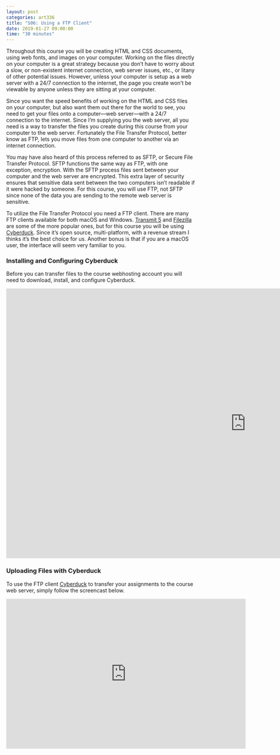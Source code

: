 ```yaml
---
layout: post
categories: art336
title: "S06: Using a FTP Client"
date: 2019-01-27 09:00:00
time: "30 minutes"
---
```


Throughout this course you will be creating HTML and CSS documents, using web fonts, and images on your computer. Working on the files directly on your computer is a great strategy because you don’t have to worry about a slow, or non-existent internet connection, web server issues, etc., or litany of other potential issues. However, unless your computer is setup as a web server with a 24/7 connection to the internet, the page you create won’t be viewable by anyone unless they are sitting at your computer.

Since you want the speed benefits of working on the HTML and CSS files on your computer, but also want them out there for the world to see, you need to get your files onto a computer—web server—with a 24/7 connection to the internet. Since I’m supplying you the web server, all you need is a way to transfer the files you create during this course from your computer to the web server. Fortunately the File Transfer Protocol, better know as FTP, lets you move files from one computer to another via an internet connection. 

You may have also heard of this process referred to as SFTP, or Secure File Transfer Protocol. SFTP functions the same way as FTP, with one exception, encryption. With the SFTP process files sent between your computer and the web server are encrypted. This extra layer of security ensures that sensitive data sent between the two computers isn’t readable if it were hacked by someone. For this course, you will use FTP, not SFTP since none of the data you are sending to the remote web server is sensitive.

To utilize the File Transfer Protocol you need a FTP client. There are many FTP clients available for both macOS and Windows. <a href="https://filezilla-project.org/" target="_blank" title="FileZilla - The free FTP solution"><a href="https://panic.com/transmit/" target="_blank" title="Transmit 5">Transmit 5</a></a> and <a href="https://filezilla-project.org/" target="_blank" title="FIlezilla">Filezilla</a> are some of the more popular ones, but for this course you will be using <a href="https://cyberduck.io/?l=en" target="_blank" title="Cyberduck | Libre FTP, SFTP, WebDAV, S3, Backblaze B2 & OpenStack Swift browser for Mac and Windows">Cyberduck</a>. Since it’s open source, multi-platform, with a revenue stream I thinks it’s the best choice for us. Another bonus is that if you are a macOS user, the interface will seem very familiar to you.

### Installing and Configuring Cyberduck

Before you can transfer files to the course webhosting account you will need to download, install, and configure Cyberduck.  

<div class="video-wrapper">
	<iframe width="1280" height="720" src="https://www.youtube.com/embed/TmqLDdDoAvc" frameborder="0" allow="accelerometer; autoplay; encrypted-media; gyroscope; picture-in-picture" allowfullscreen></iframe>
</div>

### Uploading Files with Cyberduck

To use the FTP client <a href="https://cyberduck.io/?l=en" target="_blank" title="Cyberduck | Libre FTP, SFTP, WebDAV, S3, Backblaze B2 & OpenStack Swift browser for Mac and Windows">Cyberduck</a> to transfer your assignments to the course web server, simply follow the screencast below.

<div class="video-wrapper">
	<iframe src="https://player.vimeo.com/video/253034589" width="640" height="400" frameborder="0" webkitallowfullscreen mozallowfullscreen allowfullscreen></iframe>
</div>
